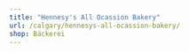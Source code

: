 ```yaml
---
title: "Hennesy's All Ocassion Bakery"
url: /calgary/hennesys-all-ocassion-bakery/
shop: Bäckerei
---
```

